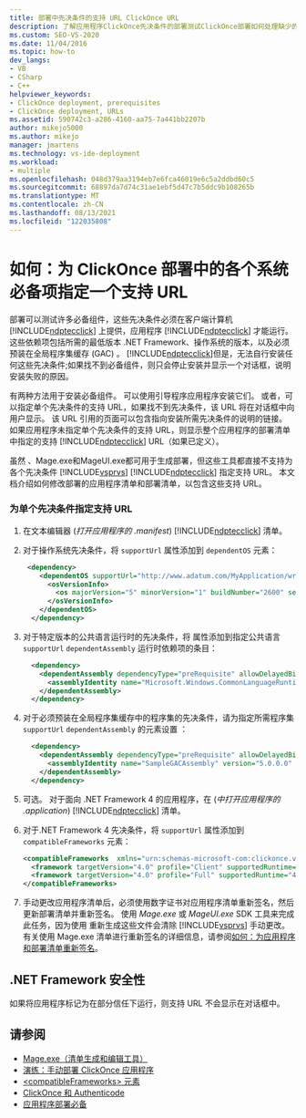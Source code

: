 ```yaml
---
title: 部署中先决条件的支持 URL ClickOnce URL
description: 了解应用程序ClickOnce先决条件的部署测试ClickOnce部署如何处理缺少的先决条件。
ms.custom: SEO-VS-2020
ms.date: 11/04/2016
ms.topic: how-to
dev_langs:
- VB
- CSharp
- C++
helpviewer_keywords:
- ClickOnce deployment, prerequisites
- ClickOnce deployment, URLs
ms.assetid: 590742c3-a286-4160-aa75-7a441bb2207b
author: mikejo5000
ms.author: mikejo
manager: jmartens
ms.technology: vs-ide-deployment
ms.workload:
- multiple
ms.openlocfilehash: 048d379aa3194eb7e6fca46019e6c5a2ddbd60c5
ms.sourcegitcommit: 68897da7d74c31ae1ebf5d47c7b5ddc9b108265b
ms.translationtype: MT
ms.contentlocale: zh-CN
ms.lasthandoff: 08/13/2021
ms.locfileid: "122035808"
---
```

# <a name="how-to-specify-a-support-url-for-individual-prerequisites-in-a-clickonce-deployment"></a>如何：为 ClickOnce 部署中的各个系统必备项指定一个支持 URL
部署可以测试许多必备组件，这些先决条件必须在客户端计算机 [!INCLUDE[ndptecclick](../deployment/includes/ndptecclick_md.md)] 上提供，应用程序 [!INCLUDE[ndptecclick](../deployment/includes/ndptecclick_md.md)] 才能运行。 这些依赖项包括所需的最低版本 .NET Framework、操作系统的版本，以及必须预装在全局程序集缓存 (GAC) 。 [!INCLUDE[ndptecclick](../deployment/includes/ndptecclick_md.md)]但是，无法自行安装任何这些先决条件;如果找不到必备组件，则只会停止安装并显示一个对话框，说明安装失败的原因。

 有两种方法用于安装必备组件。 可以使用引导程序应用程序安装它们。 或者，可以指定单个先决条件的支持 URL，如果找不到先决条件，该 URL 将在对话框中向用户显示。 该 URL 引用的页面可以包含指向安装所需先决条件的说明的链接。 如果应用程序未指定单个先决条件的支持 URL，则显示整个应用程序的部署清单中指定的支持 [!INCLUDE[ndptecclick](../deployment/includes/ndptecclick_md.md)] URL（如果已定义）。

 虽然 、Mage.exe和MageUI.exe都可用于生成部署，但这些工具都直接不支持为各个先决条件 [!INCLUDE[vsprvs](../code-quality/includes/vsprvs_md.md)]  [!INCLUDE[ndptecclick](../deployment/includes/ndptecclick_md.md)] 指定支持 URL。 本文档介绍如何修改部署的应用程序清单和部署清单，以包含这些支持 URL。

### <a name="specify-a-support-url-for-an-individual-prerequisite"></a>为单个先决条件指定支持 URL

1. 在文本编辑器 (*打开应用程序的 .manifest*) [!INCLUDE[ndptecclick](../deployment/includes/ndptecclick_md.md)] 清单。

2. 对于操作系统先决条件，将 `supportUrl` 属性添加到 `dependentOS` 元素：

   ```xml
    <dependency>
       <dependentOS supportUrl="http://www.adatum.com/MyApplication/wrongOSFound.htm">
         <osVersionInfo>
           <os majorVersion="5" minorVersion="1" buildNumber="2600" servicePackMajor="0" servicePackMinor="0" />
         </osVersionInfo>
       </dependentOS>
     </dependency>
   ```

3. 对于特定版本的公共语言运行时的先决条件，将 属性添加到指定公共语言 `supportUrl` `dependentAssembly` 运行时依赖项的条目：

   ```xml
     <dependency>
       <dependentAssembly dependencyType="preRequisite" allowDelayedBinding="true" supportUrl=" http://www.adatum.com/MyApplication/wrongClrVersionFound.htm">
         <assemblyIdentity name="Microsoft.Windows.CommonLanguageRuntime" version="4.0.30319.0" />
       </dependentAssembly>
     </dependency>
   ```

4. 对于必须预装在全局程序集缓存中的程序集的先决条件，请为指定所需程序集 `supportUrl` `dependentAssembly` 的元素设置 ：

   ```xml
     <dependency>
       <dependentAssembly dependencyType="preRequisite" allowDelayedBinding="true" supportUrl=" http://www.adatum.com/MyApplication/missingSampleGACAssembly.htm">
         <assemblyIdentity name="SampleGACAssembly" version="5.0.0.0" publicKeyToken="04529dfb5da245c5" processorArchitecture="msil" language="neutral" />
       </dependentAssembly>
     </dependency>
   ```

5. 可选。 对于面向 .NET Framework 4 的应用程序，在 (*中打开应用程序的 .application*) [!INCLUDE[ndptecclick](../deployment/includes/ndptecclick_md.md)] 清单。

6. 对于.NET Framework 4 先决条件，将 `supportUrl` 属性添加到 `compatibleFrameworks` 元素：

   ```xml
   <compatibleFrameworks  xmlns="urn:schemas-microsoft-com:clickonce.v2" supportUrl="http://adatum.com/MyApplication/CompatibleFrameworks.htm">
     <framework targetVersion="4.0" profile="Client" supportedRuntime="4.0.30319" />
     <framework targetVersion="4.0" profile="Full" supportedRuntime="4.0.30319" />
   </compatibleFrameworks>
   ```

7. 手动更改应用程序清单后，必须使用数字证书对应用程序清单重新签名，然后更新部署清单并重新签名。 使用 *Mage.exe* 或 *MageUI.exe* SDK 工具来完成此任务，因为使用 重新生成这些文件会清除 [!INCLUDE[vsprvs](../code-quality/includes/vsprvs_md.md)] 手动更改。 有关使用 Mage.exe 清单进行重新签名的详细信息，请参阅[如何：为应用程序和部署清单重新签名](../deployment/how-to-re-sign-application-and-deployment-manifests.md)。

## <a name="net-framework-security"></a>.NET Framework 安全性
 如果将应用程序标记为在部分信任下运行，则支持 URL 不会显示在对话框中。

## <a name="see-also"></a>请参阅
- [Mage.exe（清单生成和编辑工具）](/dotnet/framework/tools/mage-exe-manifest-generation-and-editing-tool)
- [演练：手动部署 ClickOnce 应用程序](../deployment/walkthrough-manually-deploying-a-clickonce-application.md)
- [\<compatibleFrameworks> 元素](../deployment/compatibleframeworks-element-clickonce-deployment.md)
- [ClickOnce 和 Authenticode](../deployment/clickonce-and-authenticode.md)
- [应用程序部署必备](../deployment/application-deployment-prerequisites.md)